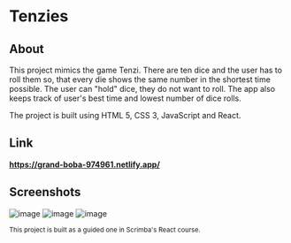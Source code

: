 # Tenzies

## About

This project mimics the game Tenzi. There are ten dice and the user has to roll them so, that every die shows the same number in the shortest time possible. The user can "hold" dice, they do not want to roll. The app also keeps track of user's best time and lowest number of dice rolls.


The project is built using HTML 5, CSS 3, JavaScript and React.

## Link

**https://grand-boba-974961.netlify.app/**

## Screenshots

![image](https://github.com/mrsklg/Tenzies/assets/100710286/5972519e-deeb-4379-b43d-c471133fd9e7)
![image](https://github.com/mrsklg/Tenzies/assets/100710286/9bc9c9cf-ee30-450e-b6e5-0e039bd834ad)
![image](https://github.com/mrsklg/Tenzies/assets/100710286/02fc341a-38c3-41ed-ab88-78e818d3263e)


<sub>This project is built as a guided one in Scrimba's React course.</sub>
